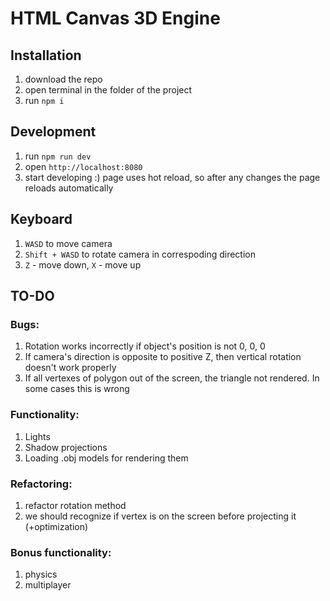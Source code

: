 # HTML Canvas 3D Engine

## Installation

1. download the repo
2. open terminal in the folder of the project
3. run `npm i`

## Development

1. run `npm run dev`
2. open `http://localhost:8080`
3. start developing :) page uses hot reload, so after any changes the page reloads automatically

## Keyboard

1. `WASD` to move camera
2. `Shift + WASD` to rotate camera in correspoding direction
3. `Z` - move down, `X` - move up

## TO-DO

### Bugs:
1. Rotation works incorrectly if object's position is not 0, 0, 0
2. If camera's direction is opposite to positive Z, then vertical rotation doesn't work properly
3. If all vertexes of polygon out of the screen, the triangle not rendered. In some cases this is wrong

### Functionality:
1. Lights
2. Shadow projections
3. Loading .obj models for rendering them

### Refactoring: 
1. refactor rotation method
2. we should recognize if vertex is on the screen before projecting it (+optimization)

### Bonus functionality:
1. physics
2. multiplayer
